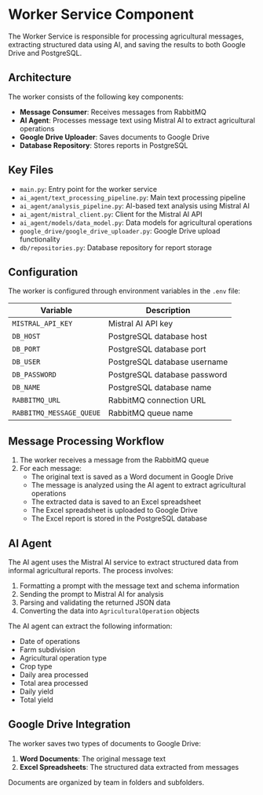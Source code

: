 # Worker Service Component

The Worker Service is responsible for processing agricultural messages, extracting structured data using AI, and saving the results to both Google Drive and PostgreSQL.

## Architecture

The worker consists of the following key components:

- **Message Consumer**: Receives messages from RabbitMQ
- **AI Agent**: Processes message text using Mistral AI to extract agricultural operations
- **Google Drive Uploader**: Saves documents to Google Drive
- **Database Repository**: Stores reports in PostgreSQL

## Key Files

- `main.py`: Entry point for the worker service
- `ai_agent/text_processing_pipeline.py`: Main text processing pipeline
- `ai_agent/analysis_pipeline.py`: AI-based text analysis using Mistral AI
- `ai_agent/mistral_client.py`: Client for the Mistral AI API
- `ai_agent/models/data_model.py`: Data models for agricultural operations
- `google_drive/google_drive_uploader.py`: Google Drive upload functionality
- `db/repositories.py`: Database repository for report storage

## Configuration

The worker is configured through environment variables in the `.env` file:

| Variable | Description |
|----------|-------------|
| `MISTRAL_API_KEY` | Mistral AI API key |
| `DB_HOST` | PostgreSQL database host |
| `DB_PORT` | PostgreSQL database port |
| `DB_USER` | PostgreSQL database username |
| `DB_PASSWORD` | PostgreSQL database password |
| `DB_NAME` | PostgreSQL database name |
| `RABBITMQ_URL` | RabbitMQ connection URL |
| `RABBITMQ_MESSAGE_QUEUE` | RabbitMQ queue name |

## Message Processing Workflow

1. The worker receives a message from the RabbitMQ queue
2. For each message:
   - The original text is saved as a Word document in Google Drive
   - The message is analyzed using the AI agent to extract agricultural operations
   - The extracted data is saved to an Excel spreadsheet
   - The Excel spreadsheet is uploaded to Google Drive
   - The Excel report is stored in the PostgreSQL database

## AI Agent

The AI agent uses the Mistral AI service to extract structured data from informal agricultural reports. The process involves:

1. Formatting a prompt with the message text and schema information
2. Sending the prompt to Mistral AI for analysis
3. Parsing and validating the returned JSON data
4. Converting the data into `AgriculturalOperation` objects

The AI agent can extract the following information:
- Date of operations
- Farm subdivision
- Agricultural operation type
- Crop type
- Daily area processed
- Total area processed
- Daily yield
- Total yield

## Google Drive Integration

The worker saves two types of documents to Google Drive:

1. **Word Documents**: The original message text
2. **Excel Spreadsheets**: The structured data extracted from messages

Documents are organized by team in folders and subfolders. 